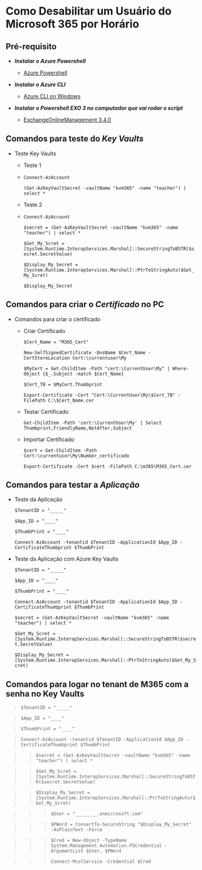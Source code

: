 # Como Desabilitar um Usuário do Microsoft 365 por Horário

## Pré-requisito 

- ***Instalar o Azure Powershell***
    - [Azure Powershell](https://learn.microsoft.com/en-us/powershell/azure/install-azps-windows?view=azps-11.3.0&tabs=powershell&pivots=windows-psgallery)

- ***Instalar o Azure CLI***
    - [Azure CLI on Windows](https://learn.microsoft.com/en-us/cli/azure/install-azure-cli-windows?tabs=azure-cli)
      
- ***Instalar o Powershell EXO 3 no computador que vai rodar o script***
   - [ExchangeOnlineManagement 3.4.0](https://www.powershellgallery.com/packages/ExchangeOnlineManagement/3.4.0)

## Comandos para teste do ***Key Vaults***


- Teste Key Vaults
  
   - Teste 1
   - 
     `Connect-AzAccount`
     
     `(Get-AzKeyVaultSecret -vaultName "kvm365" -name "teacher") | select *`
     
   - Teste 2
   - 
     `Connect-AzAccount`
     
      `$secret = (Get-AzKeyVaultSecret -vaultName "kvm365" -name "teacher") | select *`
        
      `$Get_My_Scret = [System.Runtime.InteropServices.Marshal]::SecureStringToBSTR($secret.SecretValue)` 

      `$Display_My_Secret = [System.Runtime.InteropServices.Marshal]::PtrToStringAuto($Get_My_Scret) `

      `$Display_My_Secret`  


## Comandos para criar o ***Certificado*** no PC


- Comandos para criar o certificado
  
  - Criar Certificado
   
      `$Cert_Name = "M365_Cert"`
  
      `New-SelfSignedCertificate -DnsName $Cert_Name -CertStoreLocation Cert:\currentuser\My`
  
      `$MyCert = Get-ChildItem -Path "cert:\CurrentUser\My" | Where-Object {$_.Subject -match $Cert_Name}`
  
      `$Cert_TB = $MyCert.Thumbprint`
  
      `Export-Certificate -Cert "Cert:\CurrentUser\My\$Cert_TB" -FilePath C:\$Cert_Name.cer`

   - Testar Certificado
     
     `Get-ChildItem -Path 'cert:\CurrentUser\My' | Select Thumbprint,FriendlyName,NotAfter,Subject`

   - Importar Certificado

      `$cert = Get-ChildItem -Path Cert:\currentuser\My\Number_certificado`
     
      `Export-Certificate -Cert $cert -FilePath C:\m365\M365_Cert.cer`


 ## Comandos para testar a ***Aplicação***  

   - Teste da Aplicação

      `$TenantID = "_____"`
     
      `$App_ID = "____"`
     
      `$ThumbPrint = "____"`
     
      `Connect-AzAccount -tenantid $TenantID -ApplicationId $App_ID -CertificateThumbprint $ThumbPrint`

   - Teste da Aplicação com Azure Key Vaults


      `$TenantID = "_____"`
     
      `$App_ID = "____"`
     
      `$ThumbPrint = "____"`
     
      `Connect-AzAccount -tenantid $TenantID -ApplicationId $App_ID -CertificateThumbprint $ThumbPrint`

     

      `$secret = (Get-AzKeyVaultSecret -vaultName "kvm365" -name "teacher") | select *`
     
      `$Get_My_Scret = [System.Runtime.InteropServices.Marshal]::SecureStringToBSTR($secret.SecretValue)`
     
      `$Display_My_Secret = [System.Runtime.InteropServices.Marshal]::PtrToStringAuto($Get_My_Scret)`
     


## Comandos para logar no tenant de M365 com a senha no Key Vaults


>`$TenantID = "_____"`

>`$App_ID = "____"`

>`$ThumbPrint = "____"`

>`Connect-AzAccount -tenantid $TenantID -ApplicationId $App_ID -CertificateThumbprint $ThumbPrint`



>>`$secret = (Get-AzKeyVaultSecret -vaultName "kvm365" -name "teacher") | select *`

>>`$Get_My_Scret = [System.Runtime.InteropServices.Marshal]::SecureStringToBSTR($secret.SecretValue)` 

>>`$Display_My_Secret = [System.Runtime.InteropServices.Marshal]::PtrToStringAuto($Get_My_Scret)` 




>>>`$User = "________.onmicrosoft.com"`

>>>`$PWord = ConvertTo-SecureString "$Display_My_Secret" -AsPlainText -Force`

>>>`$Cred = New-Object -TypeName System.Management.Automation.PSCredential -ArgumentList $User, $PWord`



>>>`Connect-MsolService -Credential $Cred`







 
  

